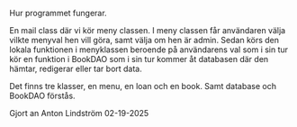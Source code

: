 Hur programmet fungerar.

En mail class där vi kör meny classen.
I meny classen får användaren välja vilkte menyval hen vill göra, samt välja om hen är admin.
Sedan körs den lokala funktionen i menyklassen beroende på användarens val som i sin tur kör en funktion i BookDAO som i sin tur kommer åt databasen där den hämtar, redigerar eller tar bort data. 

Det finns tre klasser, en menu, en loan och en book. Samt database och BookDAO förstås.

Gjort an Anton Lindström 02-19-2025
